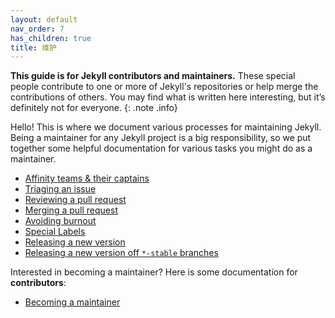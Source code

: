 ```yaml
---
layout: default
nav_order: 7
has_children: true
title: 维护
---
```


**This guide is for Jekyll contributors and maintainers.** These special people contribute to one or more of Jekyll's repositories or help merge the contributions of others. You may find what is written here interesting, but it’s definitely not for everyone.
{: .note .info}

Hello! This is where we document various processes for maintaining Jekyll. Being a maintainer for any Jekyll project is a big responsibility, so we put together some helpful documentation for various tasks you might do as a maintainer.

- [Affinity teams & their captains](affinity-team-captain/)
- [Triaging an issue](triaging-an-issue/)
- [Reviewing a pull request](reviewing-a-pull-request/)
- [Merging a pull request](merging-a-pull-request/)
- [Avoiding burnout](avoiding-burnout/)
- [Special Labels](special-labels/)
- [Releasing a new version](releasing-a-new-version/)
- [Releasing a new version off `*-stable` branches](releasing-off-stable-branches/)

Interested in becoming a maintainer? Here is some documentation for **contributors**:

- [Becoming a maintainer](becoming-a-maintainer/)

